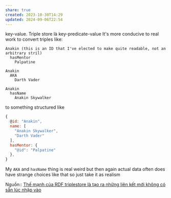 ```yaml
---
share: true
created: 2023-10-30T14:29
updated: 2024-09-06T22:54
---
```

key-value. Triple store là key-predicate-value
It's more conducive to real work to convert triples like:
```
Anakin (this is an ID that I've elected to make quite readable, not an arbitrary stril)
  hasMentor
    Palpatine

Anakin
  AKA
    Darth Vader

Anakin
  hasName
    Anakin Skywalker
```
to something structured like
```js
{
  @id: "Anakin",
  name: [
    "Anakin Skywalker",
    "Darth Vader"
  ],
  hasMentor: {
    "@id": "Palpatine"
  },
}
```
My `AKA` and `hasName` thing is real weird but then again actual data often does have strange choices like that so just take it as realism

Nguồn:: 
[Thế mạnh của RDF triplestore là tạo ra những liên kết mới không có sẵn lúc nhập vào](../../../%F0%9F%93%8AT%E1%BB%95%20ch%E1%BB%A9c,%20ph%C3%A2n%20t%C3%ADch%20d%E1%BB%AF%20li%E1%BB%87u/Ph%C3%A2n%20t%C3%ADch%20d%E1%BB%AF%20li%E1%BB%87u/Ph%C3%A2n%20t%C3%ADch%20m%E1%BA%A1ng%20l%C6%B0%E1%BB%9Bi/Th%E1%BA%BF%20m%E1%BA%A1nh%20c%E1%BB%A7a%20RDF%20triplestore%20l%C3%A0%20t%E1%BA%A1o%20ra%20nh%E1%BB%AFng%20li%C3%AAn%20k%E1%BA%BFt%20m%E1%BB%9Bi%20kh%C3%B4ng%20c%C3%B3%20s%E1%BA%B5n%20l%C3%BAc%20nh%E1%BA%ADp%20v%C3%A0o.md)